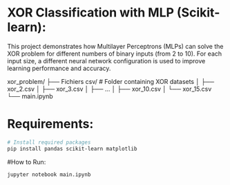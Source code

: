 # XOR Classification with MLP (Scikit-learn):

This project demonstrates how Multilayer Perceptrons (MLPs) can solve the XOR problem for different numbers of binary inputs (from 2 to 10). For each input size, a different neural network configuration is used to improve learning performance and accuracy.

xor_problem/
├── Fichiers csv/           # Folder containing XOR datasets
│   ├── xor_2.csv
│   ├── xor_3.csv
│   ├── ...
│   ├── xor_10.csv
│   └── xor_15.csv
└── main.ipynb 

# Requirements:
```bash
# Install required packages
pip install pandas scikit-learn matplotlib
```
#How to Run:
```bash
jupyter notebook main.ipynb

```






